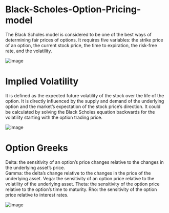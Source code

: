 # Black-Scholes-Option-Pricing-model

The Black Scholes model is considered to be one of the best ways of determining fair prices of options. It requires five variables: the strike price of an option, the current stock price, the time to expiration, the risk-free rate, and the volatility.

![image](https://user-images.githubusercontent.com/81409900/148497360-9de281c9-6203-4432-be04-12c235af9aad.png)

# Implied Volatility

It is defined as the expected future volatility of the stock over the life of the option. It is directly influenced by the supply and demand of the underlying option and the market’s expectation of the stock price’s direction. It could be calculated by solving the Black Scholes equation backwards for the volatility starting with the option trading price.

![image](https://user-images.githubusercontent.com/81409900/148497470-b5ba9037-cf78-4e2a-a49d-eb45d5182929.png)

# Option Greeks

Delta: the sensitivity of an option’s price changes relative to the changes in the underlying asset’s price. <br>
Gamma: the delta’s change relative to the changes in the price of the underlying asset.
Vega: the sensitivity of an option price relative to the volatility of the underlying asset.
Theta: the sensitivity of the option price relative to the option’s time to maturity.
Rho: the sensitivity of the option price relative to interest rates.

![image](https://user-images.githubusercontent.com/81409900/148497511-ca29f673-6ad3-4157-a796-8a64dd6573cd.png)
